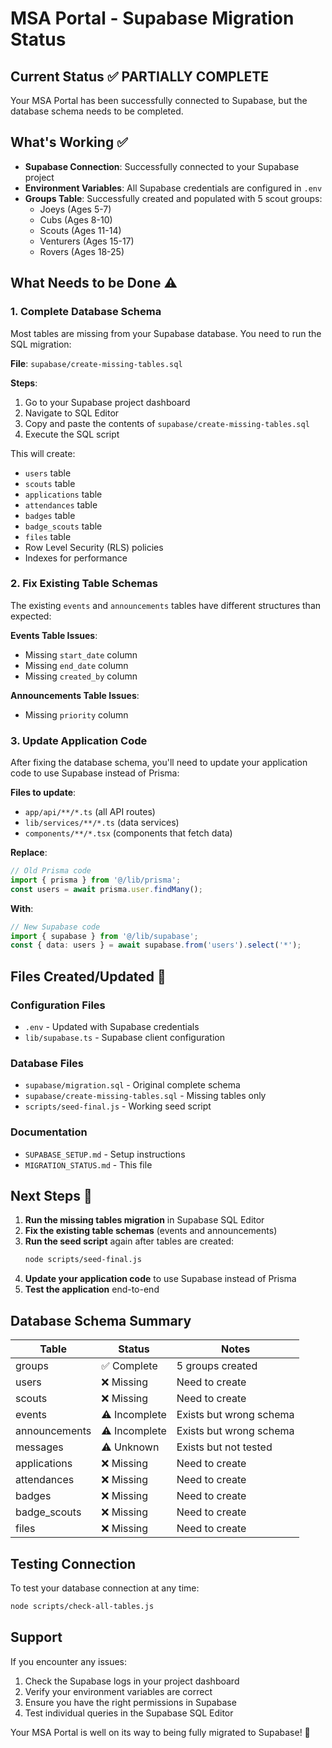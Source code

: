 # MSA Portal - Supabase Migration Status

## Current Status ✅ PARTIALLY COMPLETE

Your MSA Portal has been successfully connected to Supabase, but the database schema needs to be completed.

## What's Working ✅

- **Supabase Connection**: Successfully connected to your Supabase project
- **Environment Variables**: All Supabase credentials are configured in `.env`
- **Groups Table**: Successfully created and populated with 5 scout groups:
  - Joeys (Ages 5-7)
  - Cubs (Ages 8-10) 
  - Scouts (Ages 11-14)
  - Venturers (Ages 15-17)
  - Rovers (Ages 18-25)

## What Needs to be Done ⚠️

### 1. Complete Database Schema
Most tables are missing from your Supabase database. You need to run the SQL migration:

**File**: `supabase/create-missing-tables.sql`

**Steps**:
1. Go to your Supabase project dashboard
2. Navigate to SQL Editor
3. Copy and paste the contents of `supabase/create-missing-tables.sql`
4. Execute the SQL script

This will create:
- `users` table
- `scouts` table  
- `applications` table
- `attendances` table
- `badges` table
- `badge_scouts` table
- `files` table
- Row Level Security (RLS) policies
- Indexes for performance

### 2. Fix Existing Table Schemas
The existing `events` and `announcements` tables have different structures than expected:

**Events Table Issues**:
- Missing `start_date` column
- Missing `end_date` column
- Missing `created_by` column

**Announcements Table Issues**:
- Missing `priority` column

### 3. Update Application Code
After fixing the database schema, you'll need to update your application code to use Supabase instead of Prisma:

**Files to update**:
- `app/api/**/*.ts` (all API routes)
- `lib/services/**/*.ts` (data services)
- `components/**/*.tsx` (components that fetch data)

**Replace**:
```typescript
// Old Prisma code
import { prisma } from '@/lib/prisma';
const users = await prisma.user.findMany();
```

**With**:
```typescript
// New Supabase code
import { supabase } from '@/lib/supabase';
const { data: users } = await supabase.from('users').select('*');
```

## Files Created/Updated 📁

### Configuration Files
- `.env` - Updated with Supabase credentials
- `lib/supabase.ts` - Supabase client configuration

### Database Files
- `supabase/migration.sql` - Original complete schema
- `supabase/create-missing-tables.sql` - Missing tables only
- `scripts/seed-final.js` - Working seed script

### Documentation
- `SUPABASE_SETUP.md` - Setup instructions
- `MIGRATION_STATUS.md` - This file

## Next Steps 🚀

1. **Run the missing tables migration** in Supabase SQL Editor
2. **Fix the existing table schemas** (events and announcements)
3. **Run the seed script** again after tables are created:
   ```bash
   node scripts/seed-final.js
   ```
4. **Update your application code** to use Supabase instead of Prisma
5. **Test the application** end-to-end

## Database Schema Summary

| Table | Status | Notes |
|-------|--------|-------|
| groups | ✅ Complete | 5 groups created |
| users | ❌ Missing | Need to create |
| scouts | ❌ Missing | Need to create |
| events | ⚠️ Incomplete | Exists but wrong schema |
| announcements | ⚠️ Incomplete | Exists but wrong schema |
| messages | ⚠️ Unknown | Exists but not tested |
| applications | ❌ Missing | Need to create |
| attendances | ❌ Missing | Need to create |
| badges | ❌ Missing | Need to create |
| badge_scouts | ❌ Missing | Need to create |
| files | ❌ Missing | Need to create |

## Testing Connection

To test your database connection at any time:
```bash
node scripts/check-all-tables.js
```

## Support

If you encounter any issues:
1. Check the Supabase logs in your project dashboard
2. Verify your environment variables are correct
3. Ensure you have the right permissions in Supabase
4. Test individual queries in the Supabase SQL Editor

Your MSA Portal is well on its way to being fully migrated to Supabase! 🎉
